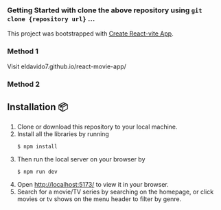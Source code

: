 ### Getting Started with clone the above repository using `git clone {repository url}` ...
This project was bootstrapped with [Create React-vite App](https://vitejs.dev/guide/).

### Method 1 
Visit eldavido7.github.io/react-movie-app/

### Method 2
## Installation 📦
1. Clone or download this repository to your local machine.
2.  Install all the libraries by running 
    ```shell
    $ npm install
    ```
 3. Then run the local server on your browser by 
    ```shell
    $ npm run dev
    ```
4. Open [http://localhost:5173/](http://localhost:5173) to view it in your browser.
5. Search for a movie/TV series by searching on the homepage, or click movies or tv shows on the menu header to filter by genre.